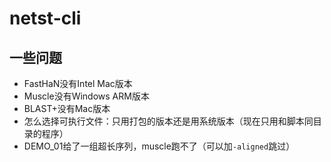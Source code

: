 # netst-cli

## 一些问题

* FastHaN没有Intel Mac版本
* Muscle没有Windows ARM版本
* BLAST+没有Mac版本
* 怎么选择可执行文件：只用打包的版本还是用系统版本（现在只用和脚本同目录的程序）
* DEMO_01给了一组超长序列，muscle跑不了（可以加`-aligned`跳过）
